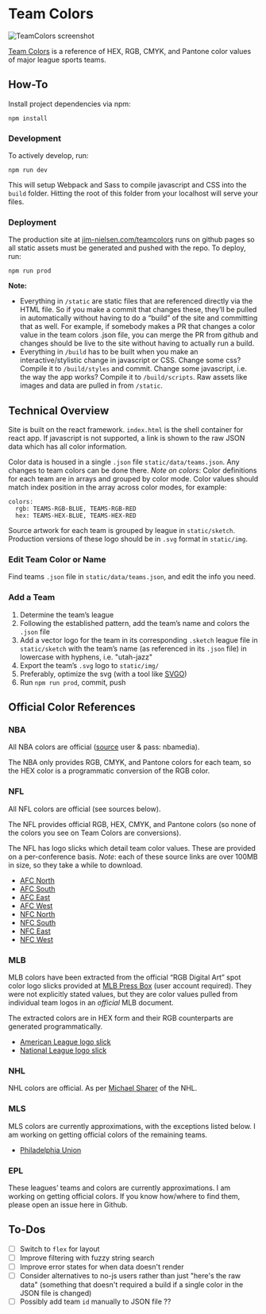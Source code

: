 # Team Colors

![TeamColors screenshot](http://i.imgur.com/XbWE9cG.png)

[Team Colors](http://jim-nielsen.com/teamcolors) is a reference of HEX, RGB, CMYK, and Pantone color values of major league sports teams.

## How-To

Install project dependencies via npm:

```
npm install
```

### Development

To actively develop, run:

```
npm run dev
```

This will setup Webpack and Sass to compile javascript and CSS into the `build` folder. Hitting the root of this folder from your localhost will serve your files.

### Deployment

The production site at [jim-nielsen.com/teamcolors](http://jim-nielsen.com/teamcolors) runs on github pages so all static assets must be generated and pushed with the repo. To deploy, run:

```
npm run prod
```
**Note:**

- Everything in `/static` are static files that are referenced directly via the HTML file. So if you make a commit that changes these, they’ll be pulled in automatically without having to do a “build” of the site and committing that as well. For example, if somebody makes a PR that changes a color value in the team colors .json file, you can merge the PR from github and changes should be live to the site without having to actually run a build.
- Everything in `/build` has to be built when you make an interactive/stylistic change in javascript or CSS. Change some css? Compile it to `/build/styles` and commit. Change some javascript, i.e. the way the app works? Compile it to `/build/scripts`. Raw assets like images and data are pulled in from `/static`.

## Technical Overview

Site is built on the react framework. `index.html` is the shell container for react app. If javascript is not supported, a link is shown to the raw JSON data which has all color information.

Color data is housed in a single `.json` file `static/data/teams.json`. Any changes to team colors can be done there. *Note on colors*: Color definitions for each team are in arrays and grouped by color mode. Color values should match index position in the array across color modes, for example:

```
colors:
  rgb: TEAMS-RGB-BLUE, TEAMS-RGB-RED
  hex: TEAMS-HEX-BLUE, TEAMS-HEX-RED
```

Source artwork for each team is grouped by league in `static/sketch`. Production versions of these logo should be in `.svg` format in `static/img`.

### Edit Team Color or Name

Find teams `.json` file in `static/data/teams.json`, and edit the info you need.

### Add a Team

1. Determine the team’s league
2. Following the established pattern, add the team’s name and colors the `.json` file
3. Add a vector logo for the team in its corresponding `.sketch` league file in `static/sketch` with the team’s name (as referenced in its `.json` file) in lowercase with hyphens, i.e. "utah-jazz"
4. Export the team’s `.svg` logo to `static/img/`
5. Preferably, optimize the svg (with a tool like [SVGO](https://github.com/svg/svgo))
6. Run `npm run prod`, commit, push


## Official Color References

### NBA

All NBA colors are official ([source](http://courtside.nba.com/QuickPlace/nbalogo/Main.nsf/$defaultview/AD4C002C7D0F37A285257D660058EAED/$File/NBA%20Primary%20Composite_14-15PLAYOFFS.pdf?OpenElement) user & pass: nbamedia).

The NBA only provides RGB, CMYK, and Pantone colors for each team, so the HEX color is a programmatic conversion of the RGB color.

### NFL

All NFL colors are official (see sources below).

The NFL provides official RGB, HEX, CMYK, and Pantone colors (so none of the colors you see on Team Colors are conversions).

The NFL has logo slicks which detail team color values. These are provided on a per-conference basis. *Note*: each of these source links are over 100MB in size, so they take a while to download.
- [AFC North](http://www.nflmedia.com/afc_north.zip)
- [AFC South](http://www.nflmedia.com/afc_south.zip)
- [AFC East](http://www.nflmedia.com/afc_east.zip)
- [AFC West](http://www.nflmedia.com/afc_west.zip)
- [NFC North](http://www.nflmedia.com/nfc_north.zip)
- [NFC South](http://www.nflmedia.com/nfc_south.zip)
- [NFC East](http://www.nflmedia.com/nfc_east.zip)
- [NFC West](http://www.nflmedia.com/nfc_west.zip)

### MLB

MLB colors have been extracted from the official “RGB Digital Art” spot color logo slicks provided at [MLB Press Box](http://mlbpressbox.mlbstyleguide.com) (user account required). They were not explicitly stated values, but they are color values pulled from individual team logos in an *official* MLB document.

The extracted colors are in HEX form and their RGB counterparts are generated programmatically.

- [American League logo slick](http://i.imgur.com/RP5kBSI.png)
- [National League logo slick](http://i.imgur.com/FcuizSx.png)

### NHL

NHL colors are official. As per [Michael Sharer](https://github.com/epitaphmike) of the NHL.
### MLS

MLS colors are currently approximations, with the exceptions listed below. I am working on getting official colors of the remaining teams.

- [Philadelphia Union](http://portfolios.scad.edu/gallery/36587433/Philadelphia-Union-Brand-Guidelines)

### EPL

These leagues’ teams and colors are currently approximations. I am working on getting official colors. If you know how/where to find them, please open an issue here in Github.

## To-Dos

- [ ] Switch to `flex` for layout
- [ ] Improve filtering with fuzzy string search
- [ ] Improve error states for when data doesn't render
- [ ] Consider alternatives to no-js users rather than just "here's the raw data" (something that doesn't required a build if a single color in the JSON file is changed)
- [ ] Possibly add team `id` manually to JSON file ??
